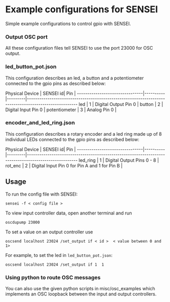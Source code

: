 # Example configurations for SENSEI

Simple example configurations to control gpio with SENSEI.


### Output OSC port
All these configuration files tell SENSEI to use the port 23000 for OSC output.

### led_button_pot.json
This configuration describes an led, a button and a potentiometer connected to the gpio pins as described below:

Physical Device                 | SENSEI id| Pin |
--------------------------------|----------|---------|------------------------------------------------------------------------------------------------------
led               | 1  | Digital Output Pin 0      |
button            | 2  | Digital Input Pin 0      |
potentiometer     | 3  | Analog Pin 0      |

### encoder_and_led_ring.json
This configuration describes a rotary encoder and a led ring made up of 8 individual LEDs connected to the gpio pins as described below:

Physical Device                 | SENSEI id| Pin |
--------------------------------|----------|---------|------------------------------------------------------------------------------------------------------
led_ring               | 1  | Digital Output Pins 0 - 8      |
rot_enc            | 2  | Digital Input Pin 0 for Pin A and 1 for Pin B      |


## Usage
To run the config file with SENSEI:

    sensei -f < config file >

To view input controller data, open another terminal and run

`oscdupump 23000 `

To set a value on an output controller use

    oscsend localhost 23024 /set_output if < id >  < value between 0 and 1>

For example, to set the led in `led_button_pot.json`:

    oscsend localhost 23024 /set_output if 1  1

### Using python to route OSC messages
You can also use the given python scripts in misc/osc_examples which implements
an OSC loopback between the input and output controllers.